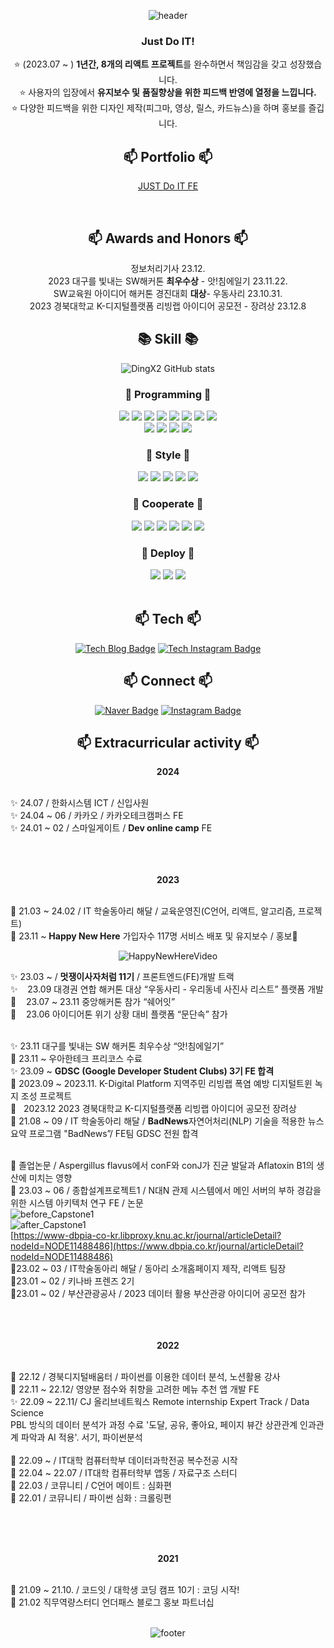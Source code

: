   <div align=center>
    
  ![header](https://capsule-render.vercel.app/api?type=waving&text=Hi%,%20I'm%20DevXuan&fontColor=333333&fontSize=40&&color=timeAuto)


  ### Just Do IT!
  
⭐ (2023.07 ~ ) **1년간, 8개의 리액트 프로젝트**를 완수하면서 책임감을 갖고 성장했습니다. <br>
⭐ 사용자의 입장에서 **유지보수 및** **품질향상을 위한 피드백 반영에 열정을 느낍니다.** <br>
⭐ 다양한 피드백을 위한 디자인 제작(피그마, 영상, 릴스, 카드뉴스)을 하며 홍보를 즐깁니다. <br>


##  📫 Portfolio 📫
[JUST Do IT FE](https://devxuan.netlify.app/)

  

<br/>

##  📫 Awards and Honors 📫
<div align=center>
정보처리기사 23.12. <br/>
2023 대구를 빛내는 SW해커톤 <b>최우수상</b> - 앗!침에일기 23.11.22. <br/>
SW교육원 아이디어 해커톤 경진대회 <b>대상</b>- 우동사리 23.10.31. <br/>
2023 경북대학교 K-디지털플랫폼 리빙랩 아이디어 공모전 - 장려상 23.12.8 <br/>
</div>

## 📚 Skill 📚
![DingX2 GitHub stats](https://github-readme-stats.vercel.app/api?username=DingX2&show_icons=true&theme=transparent)

### 📘 Programming 📘
<img src="https://img.shields.io/badge/React-61DAFB?style=for-the-badgestyle=flat-squaret&logo=react&logoColor=white">
<img src="https://img.shields.io/badge/SolidJS-2C4F7C?style=for-the-badgestyle=flat-squaret&logo=solid&logoColor=white">
<img src="https://img.shields.io/badge/NextJS-000000?style=for-the-badgestyle=flat-squaret&logo=next.js&logoColor=white">
<img src="https://img.shields.io/badge/Vite-646CFF?style=for-the-badgestyle=flat-squaret&logo=vite&logoColor=white">
<img src="https://img.shields.io/badge/TypeScript-3178C6?style=for-the-badgestyle=flat-squaret&logo=typescript&logoColor=white">
<img src="https://img.shields.io/badge/ReactQuery-FF4154?style=for-the-badgestyle=flat-squaret&logo=reactquery&logoColor=white">
<img src="https://img.shields.io/badge/Zustand-3178C6?style=for-the-badgestyle=flat-squaret&logo=&logoColor=white">
<img src="https://img.shields.io/badge/Redux-764ABC?style=for-the-badgestyle=flat-squaret&logo=redux&logoColor=white">

<br>
<img src="https://img.shields.io/badge/Python-3776AB?style=for-the-badgestyle=flat-squaret&logo=Python&logoColor=white">
<img src="https://img.shields.io/badge/JavaScript-F7DF1E?style=for-the-badgestyle=flat-squaret&logo=JavaScript&logoColor=white">
<img src="https://img.shields.io/badge/HTML5-E34F26?style=for-the-badgestyle=flat-squaret&logo=HTML5&logoColor=white">
<img src="https://img.shields.io/badge/C-A8B9CC?style=for-the-badgestyle=flat-squaret&logo=C&logoColor=white">

### 📗 Style 📗
<img src="https://img.shields.io/badge/Emotion-D36AC2?style=for-the-badgestyle=flat-squaret&logo=emotion&logoColor=white">
<img src="https://img.shields.io/badge/Styled&ndash;components-DB7093?style=for-the-badgestyle=flat-squaret&logo=styledcomponents&logoColor=white">
<img src="https://img.shields.io/badge/Tailwindcss-06B6D4?style=for-the-badgestyle=flat-squaret&logo=styledcomponents&logoColor=white">
<img src="https://img.shields.io/badge/Sass-CC6699?style=for-the-badgestyle=flat-squaret&logo=sass&logoColor=white">
<img src="https://img.shields.io/badge/CSS3-1572B6?style=for-the-badgestyle=flat-squaret&logo=CSS3&logoColor=white">

### 📒 Cooperate 📒
<img src="https://img.shields.io/badge/Notion-000000?style=for-the-badgestyle=flat-squaret&logo=notion&logoColor=white">
<img src="https://img.shields.io/badge/Github&ndash;project-181717?style=for-the-badgestyle=flat-squaret&logo=github&logoColor=white">
<img src="https://img.shields.io/badge/Figma-F24E1E?style=for-the-badgestyle=flat-squaret&logo=figma&logoColor=white">
<img src="https://img.shields.io/badge/discord-5865F2?style=for-the-badgestyle=flat-squaret&logo=discord&logoColor=white">
<img src="https://img.shields.io/badge/jira-0052CC?style=for-the-badgestyle=flat-squaret&logo=jira&logoColor=white">
<img src="https://img.shields.io/badge/slack-4A154B?style=for-the-badgestyle=flat-squaret&logo=slack&logoColor=white">

### 📓 Deploy 📓
<img src="https://img.shields.io/badge/Nginx-009639?style=for-the-badgestyle=flat-squaret&logo=nginx&logoColor=white">
<img src="https://img.shields.io/badge/Netlify-00C7B7?style=for-the-badgestyle=flat-squaret&logo=netlify&logoColor=white">
<img src="https://img.shields.io/badge/AWS-232F3E?style=for-the-badgestyle=flat-squaret&logo=amazonaws&logoColor=white">

<br/>
<br/>

##  📫 Tech 📫
  [![Tech Blog Badge](http://img.shields.io/badge/Tech%20blog-000000?style=for-the-badgestyle=flat-squaret&logo=Tistory&logoColor=white"&link=https://dingx2-story.tistory.com/)](https://dingx2-story.tistory.com/)
  [![Tech Instagram Badge](http://img.shields.io/badge/Tech%20Instagram-E4405F?style=for-the-badgestyle=flat-squaret&logo=Instagram&logoColor=white"&link=https://www.instagram.com/studywith134340/)](https://www.instagram.com/studywith134340/)
 
 
## 📫 Connect 📫
  [![Naver Badge](http://img.shields.io/badge/pourding@naver.com-03C75A?style=for-the-badgestyle=flat-squaret&logo=Naver&logoColor=white"&link=pourding@naver.com/)]()
  [![Instagram Badge](http://img.shields.io/badge/Instagram-E4405F?style=for-the-badgestyle=flat-squaret&logo=Instagram&logoColor=white"&link=https://www.instagram.com/sh._dingx2/)](https://www.instagram.com/sh._dingx2/)

 
## 📫 	Extracurricular activity 📫
<b>2024</b><br/><br/>
<div align=left>  
✨ 24.07  / 한화시스템 ICT / 신입사원 <br/>
✨ 24.04 ~ 06  / 카카오 / 카카오테크캠퍼스 FE <br/>
✨ 24.01 ~ 02 / 스마일게이트 / <b>Dev online camp</b> FE <br/>
<br/><br/><br/>
</div>


<b>2023</b><br/><br/>
<div align=left>  
🐚 21.03 ~ 24.02 / IT 학술동아리 해달 / 교육운영진(C언어, 리액트, 알고리즘, 프로젝트)<br/>
🎄 23.11 ~ <b>Happy New Here</b> 가입자수 117명 서비스 배포 및 유지보수 / 홍보🎄<br/>

  <div align = center>
    
  ![HappyNewHereVideo](https://github.com/Happy-New-Here/HappyNewHere_FE/assets/96682768/e4fc4f7e-bca0-48b9-8136-458c37531bc4)
  
  </div> 
  
✨ 23.03 ~ / <b>멋쟁이사자처럼 11기</b> / 프론트엔드(FE)개발 트랙<br/>
✨ &nbsp;&nbsp; 23.09 대경권 연합 해커톤 대상 “우동사리 - 우리동네 사진사 리스트” 플랫폼 개발<br/>
🐚 &nbsp;&nbsp; 23.07 ~ 23.11 중앙해커톤 참가 “쉐어잇”<br/>
🐚 &nbsp;&nbsp; 23.06 아이디어톤 위기 상황 대비 플랫폼 “문단속” 참가<br/><br/>

✨ 23.11 대구를 빛내는 SW 해커톤 최우수상 “앗!침에일기”<br/>
🐚 23.11 ~ 우아한테크 프리코스 수료<br/>
✨ 23.09 ~ <b>GDSC (Google Developer Student Clubs) 3기 FE 합격</b><br/>
🐚 2023.09 ~ 2023.11. K-Digital Platform 지역주민 리빙랩 폭염 예방 디지털트윈 녹지 조성 프로젝트<br/>
🐚 &nbsp;&nbsp;2023.12 2023 경북대학교 K-디지털플랫폼 리빙랩 아이디어 공모전 장려상<br/>
🐚 21.08 ~ 09 / IT 학술동아리 해달 / <b>BadNews</b>자연어처리(NLP) 기술을 적용한 뉴스 요약 프로그램 "BadNews”/ FE팀 GDSC 전원 합격<br/><br/>

🐚 졸업논문 / Aspergillus flavus에서 conF와 conJ가 진균 발달과 Aflatoxin B1의 생산에 미치는 영향 <br/>
🐚 23.03 ~ 06 / 종합설계프로젝트1 / N대N 관제 시스템에서 메인 서버의 부하 경감을 위한 시스템 아키텍처 연구 FE / 논문<br/>
![before_Capstone1](https://github.com/DingX2/DingX2/assets/96682768/334dc370-13f0-480e-8d23-de501a1ee677)<br/>
![after_Capstone1](https://github.com/DingX2/DingX2/assets/96682768/b9f3349a-497f-4a2d-b12f-a6a65601f673)<br/>
[https://www-dbpia-co-kr.libproxy.knu.ac.kr/journal/articleDetail?nodeId=NODE11488486](https://www.dbpia.co.kr/journal/articleDetail?nodeId=NODE11488486)<br/>
🐚23.02 ~ 03 / IT학술동아리 해달 / 동아리 소개홈페이지 제작, 리액트 팀장<br/>
🐚23.01 ~ 02 / 키나바 프렌즈 2기<br/>
🐚23.01 ~ 02 / 부산관광공사 / 2023 데이터 활용 부산관광 아이디어 공모전 참가<br/>
<br/><br/><br/>
</div>

<b>2022</b><br/><br/>
<div align=left>
🐚 22.12 / 경북디지털배움터 / 파이썬를 이용한 데이터 분석, 노션활용 강사<br/>
🐚 22.11 ~ 22.12/ 영양분 점수와 취향을 고려한 메뉴 추천 앱 개발 FE<br/>
✨ 22.09 ~ 22.11/ CJ 올리브네트웍스 Remote internship Expert Track / Data Science<br/>
PBL 방식의 데이터 분석가 과정 수료 '도달, 공유, 좋아요, 페이지 뷰간 상관관계 인과관계 파악과 AI 적용'. 서기, 파이썬분석<br/>
<https://grove-lime-1a2.notion.site/RI_E4_1-0a0c71ed49434a1fba4bda7829dcae5e><br/>
🐚 22.09 ~ / IT대학 컴퓨터학부 데이터과학전공 복수전공 시작<br/>
🐚 22.04 ~ 22.07 / IT대학 컴퓨터학부 앱동 / 자료구조 스터디<br/>
🐚 22.03 / 코뮤니티 / C언어 메이트 : 심화편<br/>
🐚 22.01 / 코뮤니티 / 파이썬 심화 : 크롤링편<br/>
</div>

<br/><br/><br/>

<b>2021</b><br/><br/>
<div align=left>
🐚 21.09 ~ 21.10. / 코드잇 / 대학생 코딩 캠프 10기 : 코딩 시작!<br/>
🐚 21.02 직무역량스터디 언더패스 블로그 홍보 파트너십<br/>
</div>
<br/>

![footer](https://capsule-render.vercel.app/api?section=footer&color=timeAuto)
</div>
